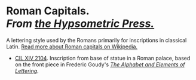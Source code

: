 # Roman Capitals. <br /> _From [the Hypsometric Press.][Hpm Press]_

A lettering style used by the Romans primarily for inscriptions in classical Latin. [Read more about Roman capitals on Wikipedia.][Wiki RC]

- [CIL XIV 2104][Github CIL XIV 2104]. Inscription from base of statue in a Roman palace, based on the front piece in Frederic Goudy's [_The Alphabet and Elements of Lettering_][Alphabet].


[Hpm Press]: http://github.com/cboone/hpm-press-site
[Github CIL XIV 2104]: http://github.com/cboone/hpm-press-site/tree/master/roman-capitals/cil-xiv-2104/ "Go to the Github page for CIL XIV 2104."
[Alphabet]: http://books.google.com/books?id=99nZAAAAMAAJ "Read about *The Alphabet and Elements of Lettering* on Google Books."
[Wiki RC]: http://en.wikipedia.org/wiki/Roman_square_capitals
[Hypsometry]: http://hypsometry.com/ "Go to hypsometry.com."
